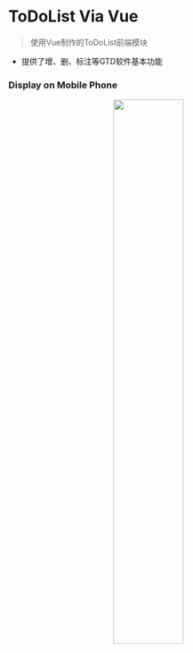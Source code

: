 # ToDoList Via Vue

> 使用Vue制作的ToDoList前端模块



- 提供了增、删、标注等GTD软件基本功能

  

### Display on Mobile Phone

<center>
<img src="http://kylinhub.oss-cn-shanghai.aliyuncs.com/2020-03-15-todoa.jpg" width="50%" height="50%" />
</center>



